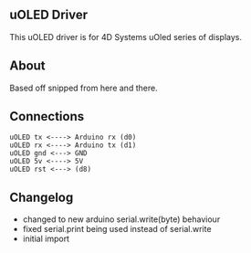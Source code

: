 ## uOLED Driver

This uOLED driver is for 4D Systems uOled series of displays.

## About

Based off snipped from here and there.

## Connections

	uOLED tx <----> Arduino rx (d0)
	uOLED rx <----> Arduino tx (d1)
	uOLED gnd <---> GND
	uOLED 5v <----> 5V
	uOLED rst <---> (d8)

## Changelog

* changed to new arduino serial.write(byte) behaviour
* fixed serial.print being used instead of serial.write
* initial import
